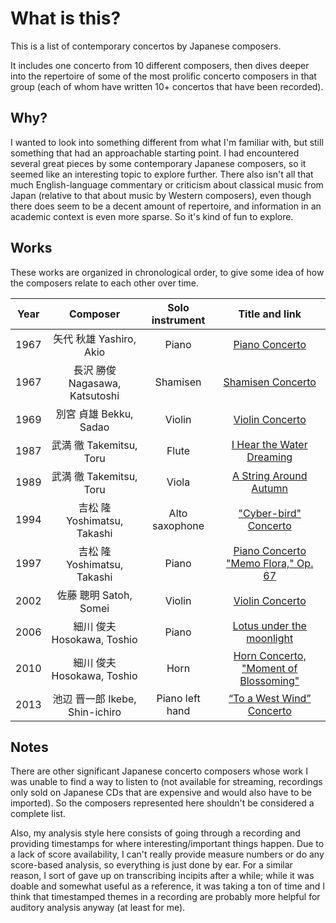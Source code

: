 # What is this?

This is a list of contemporary concertos by Japanese composers.

It includes one concerto from 10 different composers, then dives deeper
into the repertoire of some of the most prolific concerto composers in
that group (each of whom have written 10+ concertos that have been recorded).

## Why?

I wanted to look into something different from what I'm familiar with,
but still something that had an approachable starting point.
I had encountered several great pieces by some contemporary Japanese
composers, so it seemed like an interesting topic to explore further.
There also isn't all that much English-language commentary or criticism about
classical music from Japan (relative to that about music by Western composers),
even though there does seem to be a decent amount of repertoire, and
information in an academic context is even more sparse.
So it's kind of fun to explore.

## Works

These works are organized in chronological order, to give some idea of
how the composers relate to each other over time.

Year |              Composer             | Solo instrument | Title and link
:--: | :-------------------------------: | :-------------: | :------------:
1967 | 矢代 秋雄 Yashiro, Akio            | Piano           | [Piano Concerto](./concertos/08-yashiro-piano-concerto.md)
1967 | 長沢 勝俊 Nagasawa, Katsutoshi     | Shamisen        | [Shamisen Concerto](./concertos/06-nagasawa-shamisen-concerto.md)
1969 | 別宮 貞雄 Bekku, Sadao             | Violin          | [Violin Concerto](./concertos/05-bekku-violin-concerto.md)
1987 | 武満 徹 Takemitsu, Toru            | Flute           | [I Hear the Water Dreaming](./concertos/12-takemitsu-water-dreaming.md)
1989 | 武満 徹 Takemitsu, Toru            | Viola           | [A String Around Autumn](./concertos/02-takemitsu-a-string-around-autumn.md)
1994 | 吉松 隆 Yoshimatsu, Takashi        | Alto saxophone  | ["Cyber-bird" Concerto](./concertos/01-yoshimatsu-cyberbird.md)
1997 | 吉松 隆 Yoshimatsu, Takashi        | Piano           | [Piano Concerto "Memo Flora," Op. 67](./concertos/13-yoshimatsu-memo-flora.md)
2002 | 佐藤 聰明 Satoh, Somei             | Violin          | [Violin Concerto](./concertos/10-satoh-violin-concerto.md)
2006 | 細川 俊夫 Hosokawa, Toshio         | Piano           | [Lotus under the moonlight](./concertos/09-hosokawa-lotus-under-the-moonlight.md)
2010 | 細川 俊夫 Hosokawa, Toshio         | Horn            | [Horn Concerto, "Moment of Blossoming"](./concertos/07-hosokawa-moment-of-blossoming.md)
2013 | 池辺 晋一郎 Ikebe, Shin-ichiro     | Piano left hand | [“To a West Wind” Concerto](./concertos/03-ikebe-to-a-west-wind.md)

## Notes

There are other significant Japanese concerto composers whose work I was
unable to find a way to listen to (not available for streaming, recordings only
sold on Japanese CDs that are expensive and would also have to be imported).
So the composers represented here shouldn't be considered a complete list.

Also, my analysis style here consists of going through a recording and
providing timestamps for where interesting/important things happen.
Due to a lack of score availability, I can't really provide measure
numbers or do any score-based analysis, so everything is just done by ear.
For a similar reason, I sort of gave up on transcribing incipits after a while;
while it was doable and somewhat useful as a reference, it was taking a
ton of time and I think that timestamped themes in a recording are probably
more helpful for auditory analysis anyway (at least for me).
